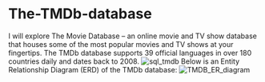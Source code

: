 # The-TMDb-database
I will explore The Movie Database – an online movie and TV show database that houses some of the most popular movies and TV shows at your fingertips. The TMDb database supports 39 official languages in over 180 countries daily and dates back to 2008.
![sql_tmdb](https://github.com/user-attachments/assets/b0e7c8f7-856e-4695-8a53-5d0824fc7a5e)
Below is an Entity Relationship Diagram (ERD) of the TMDb database:
![TMDB_ER_diagram](https://github.com/user-attachments/assets/8f0863a7-1ee3-4643-ab1e-30d187954042)
